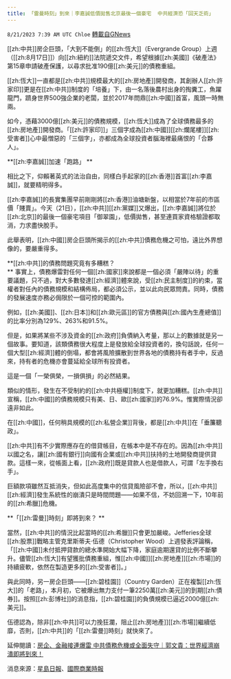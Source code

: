 ```yaml
---
title: 「雷曼時刻」到來｜李嘉誠低價拋售北京最後一個豪宅  中共經濟恐「回天乏術」
---
```

`8/21/2023 7:39 AM UTC Chloe` [轉載自GNews](https://gnews.org/articles/1577606)

[[zh:中共]]房企巨頭，「大到不能倒」的[[zh:恆大]]（Evergrande Group）上週（[[zh:8月17日]]）向[[zh:紐約]]法院遞交文件，希望根據[[zh:美國]]《破產法》第15章申請破產保護，以尋求批准190億[[zh:美元]]的債務重組。


[[zh:恆大]]一直都是[[zh:中共]]規模最大的[[zh:房地產]]開發商，其創辦人[[zh:許家印]]更是在[[zh:中共]]制度的「培養」下，由一名落後農村出身的掏糞工，魚躍龍門，躋身世界500強企業的老闆，並於2017年問鼎[[zh:中國]]首富，風頭一時無兩。


如今，憑藉3000億[[zh:美元]]的債務規模，[[zh:恆大]]成為了全球債務最多的[[zh:房地產]]開發商。「[[zh:許家印]]」三個字成為[[zh:中國]][[zh:爛尾樓]][[zh:受害者]]心中最憎惡的「三個字」，亦都成為全球投資者腦海裡最痛恨的「合夥人」。

**[[zh:李嘉誠]]加速「跑路」 ** 

相比之下，仰賴著英式的法治自由，同樣白手起家的[[zh:香港]]首富[[zh:李嘉誠]]，就要精明得多。


[[zh:李嘉誠]]的長實集團早前剛剛將[[zh:香港]]油塘新盤，以相當於7年前的市區價「賤賣」。今天（21日），[[zh:中共]][[zh:黨媒]]又爆出，[[zh:李嘉誠]]將位於[[zh:北京]]的最後一個豪宅項目「御翠園」，低價拋售，甚至連買家資格驗證都取消，力求盡快脫手。

此舉表明，[[zh:中國]]房企巨頭所揭示的[[zh:中共]]債務危機之可怕，遠比外界想像的，要嚴重得多。

**[[zh:中共]]的債務問題究竟有多糟糕？  
**
事實上，債務爆雷對任何一個[[zh:國家]]來說都是一個必須「嚴陣以待」的重要議題，只不過，對大多數發達[[zh:經濟]]體來說，受[[zh:民主制度]]的約束，當權者對任內的債務規模和結構佈局，都必須公示，並以此向民眾問責。同時，債務的發展速度亦務必侷限於一個可控的範圍內。

  

例如，[[zh:美國]]、[[zh:日本]]和[[zh:歐元區]]的官方債務與[[zh:國內生產總值]]的比率分別為129%、263%和91.5%。 

  

但是，如果將某些不涉及資金的[[zh:政府]]負債納入考量，那以上的數據就是另一個故事。要知道，該類債務很大程度上是發放給全球投資者的，換句話說，任何一個大型[[zh:經濟]]體的倒塌，都會將風險擴散到世界各地的債務持有者手中，反過來，持有者的危機亦會蔓延給全球所有投資者。

  

這是一個「一榮俱榮，一損俱損」的必然結果。

  

類似的情形，發生在不受制約的[[zh:中共極權]]制度下，就更加糟糕。[[zh:中共]]宣稱，[[zh:中國]]的債務規模只有美、日、歐[[zh:國家]]的76.9%。惟實際情況卻遠非如此。

  

在[[zh:中國]]，任何稍具規模的[[zh:私營企業]]背後，都是[[zh:中共]]在「垂簾聽政」。

  

[[zh:中共]]有不少實際應存在的借貸帳目，在帳本中是不存在的。因為[[zh:中共]]以國之名，讓[[zh:國有銀行]]向國有企業或[[zh:中共]]扶持的土地開發商提供貸款。這樣一來，從帳面上看，[[zh:政府]]既是貸款人也是借款人，可謂「左手換右手」。

  

巨額款項雖然互抵消失，但如此高度集中的信貸風險卻不會，所以，[[zh:中共]][[zh:經濟]]發生系統性的崩潰只是時間問題——如果不信，不妨回溯一下，10年前的[[zh:希臘]]危機。

**「[[zh:雷曼]]時刻」即將到來？  **

當然，[[zh:中共]]的情況比起當時的[[zh:希臘]]只會更加嚴峻。Jefferies全球[[zh:股票]]戰略主管克里斯蒂夫·伍德（Christopher Wood）上週發表評論稱，「[[zh:中國]]未付抵押貸款的總水準開始大幅下降，家庭逾期還貸的比例不斷攀升。儘管[[zh:恆大]]有望獲批債務重組，惟[[zh:中國]][[zh:房地產]][[zh:市場]]的持續疲軟，依然在製造更多的[[zh:受害者]]。」

  

與此同時，另一房企巨頭——[[zh:碧桂園]]（Country Garden）正在複製[[zh:恆大]]的「老路」，本月初，它被爆出無力支付一筆2250萬[[zh:美元]]的到期[[zh:債券]]。按照[[zh:彭博社]]的消息指，[[zh:碧桂園]]的負債規模已逼近2000億[[zh:美元]]。

  

伍德認為，除非[[zh:中共]]可以力挽狂瀾，阻止[[zh:房地產]][[zh:市場]]繼續低靡，否則，[[zh:中共]]的「[[zh:雷曼]]時刻」就快來了。

延伸閱讀：[房企、金融接連爆雷 中共債務危機或全面失守｜郭文貴：世界經濟崩潰即將到來！](https://gnews.org/m/1578934)

  

消息來源：[星島日報](https://www.stheadline.com/property-live/3265185/%E9%95%B7%E5%AF%A6%E5%8C%97%E4%BA%AC%E8%B1%AA%E5%AE%85%E7%9B%A422%E5%B9%B4%E5%BE%8C%E7%B5%82%E9%96%8B%E5%94%AE-%E5%82%B3%E9%96%8B%E5%83%B9%E4%BD%8E%E5%B8%82%E5%A0%B41%E6%88%90-%E5%85%A7%E5%9C%B0%E7%B6%B2%E6%B0%91%E7%86%B1%E8%AD%B0%E6%9D%8E%E5%98%89%E8%AA%A0%E6%8B%8B%E5%94%AE%E8%88%89%E5%8B%95)、[國際商業時報](https://www.ibtimes.com/evergrandes-problems-reveal-something-scary-about-chinas-debt-3709027)
